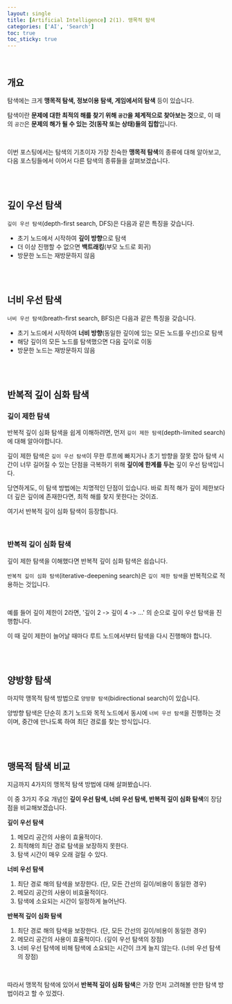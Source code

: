```yaml
---
layout: single
title: [Artificial Intelligence] 2(1). 맹목적 탐색
categories: ['AI', 'Search']
toc: true
toc_sticky: true
---
```


<br>

## 개요

탐색에는 크게 **맹목적 탐색, 정보이용 탐색, 게임에서의 탐색** 등이 있습니다. 

탐색이란 **문제에 대한 최적의 해를 찾기 위해 `공간`을 체계적으로 찾아보는 것**으로, 이 때의 `공간`은 **문제의 해가 될 수 있는 것(동작 또는 상태)들의 집합**입니다.

<br>

이번 포스팅에서는 탐색의 기초이자 가장 친숙한 **맹목적 탐색**의 종류에 대해 알아보고, 다음 포스팅들에서 이어서 다른 탐색의 종류들을 살펴보겠습니다. 

<br>

<br>

## 깊이 우선 탐색

`깊이 우선 탐색`(depth-first search, DFS)은 다음과 같은 특징을 갖습니다. 

* 초기 노드에서 시작하여 **깊이 방향**으로 탐색
* 더 이상 진행할 수 없으면 **백트래킹**(부모 노드로 회귀)
* 방문한 노드는 재방문하지 않음

<br>

<br>

## 너비 우선 탐색

`너비 우선 탐색`(breath-first search, BFS)은 다음과 같은 특징을 갖습니다. 

* 초기 노드에서 시작하여 **너비 방향**(동일한 깊이에 있는 모든 노드를 우선)으로 탐색
* 해당 깊이의 모든 노드를 탐색했으면 다음 깊이로 이동
* 방문한 노드는 재방문하지 않음

<br>

<br>

## 반복적 깊이 심화 탐색

### 깊이 제한 탐색

반복적 깊이 심화 탐색을 쉽게 이해하려면, 먼저 `깊이 제한 탐색`(depth-limited search)에 대해 알아야합니다. 

깊이 제한 탐색은 `깊이 우선 탐색`이 무한 루프에 빠지거나 초기 방향을 잘못 잡아 탐색 시간이 너무 길어질 수 있는 단점을 극복하기 위해 **깊이에 한계를 두는** 깊이 우선 탐색입니다. 

당연하게도, 이 탐색 방법에는 치명적인 단점이 있습니다. 바로 최적 해가 깊이 제한보다 더 깊은 깊이에 존재한다면, 최적 해를 찾지 못한다는 것이죠. 

여기서 반복적 깊이 심화 탐색이 등장합니다. 

<br>

### 반복적 깊이 심화 탐색

깊이 제한 탐색을 이해했다면 반복적 깊이 심화 탐색은 쉽습니다. 

`반복적 깊이 심화 탐색`(iterative-deepening search)은 `깊이 제한 탐색`을 반복적으로 적용하는 것입니다. 

<br>

예를 들어 깊이 제한이 2라면, '깊이 2 -> 깊이 4 -> ...' 의 순으로 깊이 우선 탐색을 진행합니다. 

이 때 깊이 제한이 늘어날 때마다 루트 노드에서부터 탐색을 다시 진행해야 합니다. 

<br>

<br>

## 양방향 탐색

마지막 맹목적 탐색 방법으로 `양방향 탐색`(bidirectional search)이 있습니다. 

양방향 탐색은 단순히 초기 노드와 목적 노드에서 동시에 `너비 우선 탐색`을 진행하는 것이며, 중간에 만나도록 하여 최단 경로를 찾는 방식입니다. 

<br>

<br>

## 맹목적 탐색 비교

지금까지 4가지의 맹목적 탐색 방법에 대해 살펴봤습니다. 

이 중 3가지 주요 개념인 **깊이 우선 탐색, 너비 우선 탐색, 반복적 깊이 심화 탐색**의 장담점을 비교해보겠습니다. 

**깊이 우선 탐색**

1. 메모리 공간의 사용이 효율적이다. 
2. 최적해의 최단 경로 탐색을 보장하지 못한다. 
3. 탐색 시간이 매우 오래 걸릴 수 있다. 

**너비 우선 탐색**

1. 최단 경로 해의 탐색을 보장한다. (단, 모든 간선의 길이/비용이 동일한 경우)
2. 메모리 공간의 사용이 비효율적이다. 
3. 탐색에 소요되는 시간이 일정하게 늘어난다. 

**반복적 깊이 심화 탐색**

1. 최단 경로 해의 탐색을 보장한다. (단, 모든 간선의 길이/비용이 동일한 경우)
2. 메모리 공간의 사용이 효율적이다. (깊이 우선 탐색의 장점)
3. 너비 우선 탐색에 비해 탐색에 소요되는 시간이 크게 늘지 않는다. (너비 우선 탐색의 장점)

<br>

따라서 맹목적 탐색에 있어서 **반복적 깊이 심화 탐색**은 가장 먼저 고려해볼 만한 탐색 방법이라고 할 수 있겠다. 